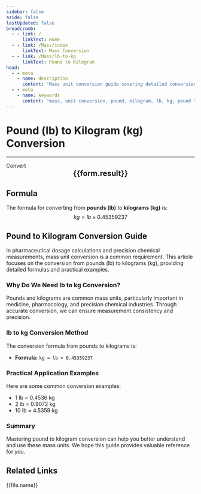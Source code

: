 ```yaml
---
sidebar: false
aside: false
lastUpdated: false
breadcrumb:
  - - link: /
      linkText: Home
  - - link: /Mass/index
      linkText: Mass Conversion
  - - link: /Mass/lb-to-kg
      linkText: Pound to Kilogram
head:
  - - meta
    - name: description
      content: "Mass unit conversion guide covering detailed conversion formulas and explanations from pounds (lb) to kilograms (kg)."
  - - meta
    - name: keywords
      content: "mass, unit conversion, pound, kilogram, lb, kg, pound to kilogram, mass conversion guide"
---
```

# Pound (lb) to Kilogram (kg) Conversion
---
<script setup>
import { onMounted, reactive, inject, ref } from 'vue'
import { NButton, NForm, NFormItem, NInput, NInputNumber, NSelect, NCard, useMessage,NGrid ,NGi } from 'naive-ui'
import { defineClientComponent } from 'vitepress'
import { Mass } from '../files';

const convert = inject('convert')

const form = reactive({
  number: null,
  result: '',
})

const convertHandler = () => {
  if (form.number !== null && !isNaN(form.number)) {
    const convertedValue = parseFloat(form.number) * 0.45359237
    form.result = `${form.number}lb = ${convertedValue.toFixed(4)}kg`
  } else {
    form.result = 'Please enter a valid number.'
  }
}
</script>

<n-form size="large" :model="form">
  <n-form-item label="Pound (lb)">
    <n-input-number v-model:value="form.number" placeholder="Enter pounds" style="width: 100%" />
  </n-form-item>
  <n-form-item>
    <n-button type="info" @click="convertHandler" block>Convert</n-button>
  </n-form-item>
</n-form>

<n-card  embedded :bordered="false" hoverable>
  <div  style="text-align:center;font-size:20px;">
    <strong>{{form.result}}</strong>
  </div>
</n-card>

## Formula

The formula for converting from **pounds (lb)** to **kilograms (kg)** is:
$$ kg = lb \times 0.45359237 $$

## Pound to Kilogram Conversion Guide

In pharmaceutical dosage calculations and precision chemical measurements, mass unit conversion is a common requirement. This article focuses on the conversion from pounds (lb) to kilograms (kg), providing detailed formulas and practical examples.

### Why Do We Need lb to kg Conversion?

Pounds and kilograms are common mass units, particularly important in medicine, pharmacology, and precision chemical industries. Through accurate conversion, we can ensure measurement consistency and precision.

### lb to kg Conversion Method

The conversion formula from pounds to kilograms is:

- **Formula:** `kg = lb × 0.45359237`

### Practical Application Examples

Here are some common conversion examples:

- 1 lb = 0.4536 kg
- 2 lb = 0.9072 kg
- 10 lb = 4.5359 kg

### Summary

Mastering pound to kilogram conversion can help you better understand and use these mass units. We hope this guide provides valuable reference for you.

## Related Links
<n-grid x-gap="12" :cols="2">
  <n-gi v-for="(file, index) in Mass" :key="index">
    <n-button
      text
      tag="a"
      :href="file.path"
      type="info"
    >
      {{file.name}}
    </n-button>
  </n-gi>
</n-grid>